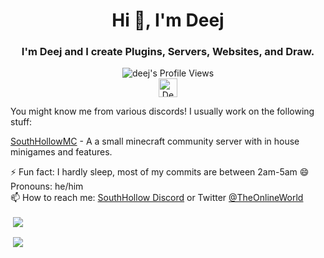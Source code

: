 
<h1 align="center">Hi 👋, I'm Deej</h1>
<h3 align="center">I'm Deej and I create Plugins, Servers, Websites, and Draw.</h3>
<p align="center"> <img src="https://komarev.com/ghpvc/?username=Mr-Deej" alt="deej's Profile Views" /><br><a href="https://dev.to/#"><img src="https://d2fltix0v2e0sb.cloudfront.net/dev-badge.svg" alt="Deej's DEV Profile" height="30" width="30"></a> </p>
<p>You might know me from various discords!
I usually work on the following stuff: </p>

[SouthHollowMC](https://github.com/South-Hollow) - A a small minecraft community server with in house minigames and features.

⚡ Fun fact: I hardly sleep, most of my commits are between 2am-5am 
😄 Pronouns: he/him  
📫 How to reach me: [SouthHollow Discord](https://discord.gg/jtZprD5) or Twitter [@TheOnlineWorld](https://twitter.com/theonlineworld2)

<p>&nbsp;<a href="https://github.com/anuraghazra/github-readme-stats"><img align="center" src="https://github-readme-stats.vercel.app/api?username=mr-deej&show_icons=true&count_private=true&theme=dracula" /></a></p>
<p>&nbsp;<a href="https://github.com/ryo-ma/github-profile-trophy"><img align="center" src="https://github-profile-trophy.vercel.app/?username=mr-deej&theme=dracula&margin-w=15&margin-h=15&column=4" /></a></p>

